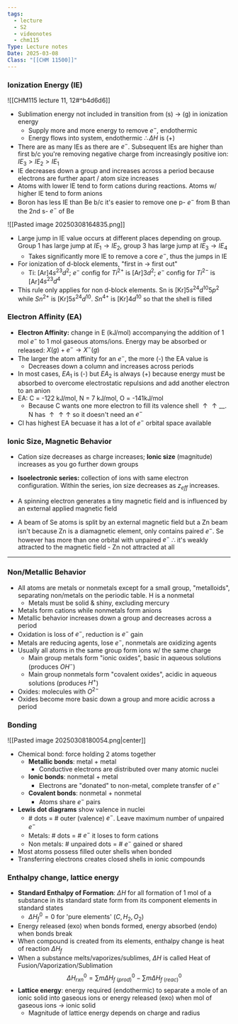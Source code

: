 ```yaml
---
tags:
  - lecture
  - S2
  - videonotes
  - chm115
Type: Lecture notes
Date: 2025-03-08
Class: "[[CHM 11500]]"
---
```

### Ionization Energy (IE)
![[CHM115 lecture 11, 12#^b4d6d6]]
- Sublimation energy not included in transition from (s) -> (g) in ionization energy
	- Supply more and more energy to remove $e^-$, endothermic
	- Energy flows into system, endothermic $\therefore\Delta H$ is (+)
- There are as many IEs as there are $e^-$. Subsequent IEs are higher than first b/c you're removing negative charge from increasingly positive ion: $IE_{3}>IE_{2}>IE_{1}$
- IE decreases down a group and increases across a period because electrons are further apart / atom size increases
- Atoms with lower IE tend to form cations during reactions. Atoms w/ higher IE tend to form anions
- Boron has less IE than Be b/c it's easier to remove one p- $e^-$ from B than the 2nd s- $e^-$ of Be

![[Pasted image 20250308164835.png]]
- Large jump in IE value occurs at different places depending on group. Group 1 has large jump at $IE_{1}\to IE_{2}$, group 3 has large jump at $IE_{3}\to IE_{4}$
	- Takes significantly more IE to remove a core $e^-$, thus the jumps in IE
- For ionization of d-block elements, "first in -> first out"
	- Ti: [Ar]$4s^23d^2$; $e^-$ config for $Ti^{2+}$ is [Ar]$3d^2$; $e^-$ config for $Ti^{2-}$ is [Ar]$4s^23d^4$
- This rule only applies for non d-block elements. Sn is [Kr]$5s^24d^{10}5p^2$ while $Sn^{2+}$ is [Kr]$5s^24d^{10}$. $Sn^{4+}$ is [Kr]$4d^{10}$ so that the shell is filled
### Electron Affinity (EA)
- **Electron Affinity:** change in E (kJ/mol) accompanying the addition of 1 mol $e^-$ to 1 mol gaseous atoms/ions. Energy may be absorbed or released: $X(g)+e^-\to X^-(g)$
- The larger the atom affinity for an $e^-$, the more (-) the EA value is
	- Decreases down a column and increases across periods
- In most cases, $EA_{1}$ is (-) but $EA_{2}$ is always (+) because energy must be absorbed to overcome electrostatic repulsions and add another electron to an anion
- EA: C = -122 kJ/mol, N = 7 kJ/mol, O = -141kJ/mol
	- Because C wants one more electron to fill its valence shell $\uparrow\uparrow \_\_$. N has $\uparrow\uparrow\uparrow$ so it doesn't need an $e^-$
- Cl has highest EA becuase it has a lot of $e^-$ orbital space available
### Ionic Size, Magnetic Behavior
- Cation size decreases as charge increases; **Ionic size** (magnitude) increases as you go further down groups
- **Isoelectronic series:** collection of ions with same electron configuration. Within the series, ion size decreases as $z_{eff}$ increases. 



- A spinning electron generates a tiny magnetic field and is influenced by an external applied magnetic field
- A beam of Se atoms is split by an external magnetic field but a Zn beam isn't because Zn is a diamagnetic element, only contains paired $e^-$. Se however has more than one orbital with unpaired $e^-$ $\therefore$ it's weakly attracted to the magnetic field - Zn not attracted at all
---
### Non/Metallic Behavior
- All atoms are metals or nonmetals except for a small group, "metalloids", separating non/metals on the periodic table. H is a nonmetal
	- Metals must be solid & shiny, excluding mercury
- Metals form cations while nonmetals form anions
- Metallic behavior increases down a group and decreases across a period
- Oxidation is loss of $e^-$, reduction is $e^-$ gain
- Metals are reducing agents, lose $e^-$, nonmetals are oxidizing agents
- Usually all atoms in the same group form ions w/ the same charge
	- Main group metals form "ionic oxides", basic in aqueous solutions (produces $OH^-$)
	- Main group nonmetals form "covalent oxides", acidic in aqueous solutions (produces $H^+$)
- Oxides: molecules with $O^{2-}$
- Oxides become more basic down a group and more acidic across a period 
### Bonding
![[Pasted image 20250308180054.png|center]]
- Chemical bond: force holding 2 atoms together
	- **Metallic bonds**: metal + metal
		- Conductive electrons are distributed over many atomic nuclei
	- **Ionic bonds**: nonmetal + metal
		- Electrons are "donated" to non-metal, complete transfer of $e^-$
	- **Covalent bonds**: nonmetal + nonmetal
		- Atoms share $e^-$ pairs
- **Lewis dot diagrams** show valence in nuclei
	- \# dots = \# outer (valence) $e^-$. Leave maximum number of unpaired $e^-$
	- Metals: \# dots = \# $e^-$ it loses to form cations
	- Non metals: \# unpaired dots = \# $e^-$ gained or shared
- Most atoms possess filled outer shells when bonded
- Transferring electrons creates closed shells in ionic compounds
### Enthalpy change, lattice energy
- **Standard Enthalpy of Formation**: $\Delta H$ for all formation of 1 mol of a substance in its standard state form from its component elements in standard states
	- $\Delta H_{f}^0=0$ for 'pure elements' ($C,H_{2},O_{2}$)
- Energy released (exo) when bonds formed, energy absorbed (endo) when bonds break
- When compound is created from its elements, enthalpy change is heat of reaction $\Delta H_{f}$
- When a substance melts/vaporizes/sublimes, $\Delta H$ is called Heat of Fusion/Vaporization/Sublimation
$$\Delta H_{rxn}^0=\sum m\Delta H_{f ~(prod)}^0-\sum m\Delta H_{f~(reac)}^0$$
- **Lattice energy**: energy required (endothermic) to separate a mole of an ionic solid into gaseous ions or energy released (exo) when mol of gaseous ions -> ionic solid
	- Magnitude of lattice energy depends on charge and radius